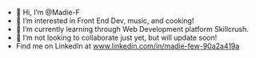 - 👋 Hi, I’m @Madie-F
- 👀 I’m interested in Front End Dev, music, and cooking!
- 🌱 I’m currently learning through Web Development platform Skillcrush.
- 💞️ I’m not looking to collaborate just yet, but will update soon!
- Find me on LinkedIn at www.linkedin.com/in/madie-few-90a2a419a

<!---
Madie-F/Madie-F is a ✨ special ✨ repository because its `README.md` (this file) appears on your GitHub profile.
You can click the Preview link to take a look at your changes.
--->
